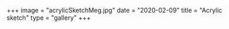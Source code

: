 +++
image = "acrylicSketchMeg.jpg"
date = "2020-02-09"
title = "Acrylic sketch"
type = "gallery"
+++

